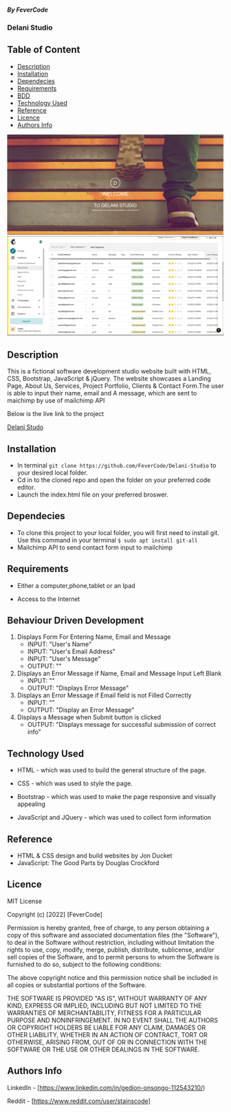 ##### By FeverCode 
### Delani Studio

## Table of Content

+ [Description](#description)
+ [Installation](#installation)
+ [Dependecies](#dependecies)
+ [Requirements](#requirements)
+ [BDD](#behaviour-driven-development)
+ [Technology Used](#technology-used)
+ [Reference](#reference)
+ [Licence](#licence)
+ [Authors Info](#authors-info)

![Screenshot](https://github.com/FeverCode/Delani-Studio/blob/main/Delani-Screenshot.png)
![Mailchimp Screenshot](https://github.com/FeverCode/Delani-Studio/blob/main/Mailchimp%20Screenshot.png)
## Description
<p>This is a fictional software development studio website built with HTML, CSS, Bootstrap, JavaScript & jQuery. The website showcases a Landing Page, About Us, Services, Project Portfolio, Clients & Contact Form.The user is able to input their name, email and A message, which are sent to maichimp by use of mailchimp API</p>

<P>Below is the live link to the project</P>

[Delani Studo](https://fevercode.github.io/Delani-Studio/)

## Installation
* In terminal `git clone https://github.com/FeverCode/Delani-Studio` to your desired local folder.
* Cd in to the cloned repo and open the folder on your preferred code editor.
* Launch the index.html file on your preferred broswer.

## Dependecies

* To clone this project to your local folder, you will first need to install git. Use this command in your terminal 
`$ sudo apt install git-all`
* Mailchimp API to send contact form input to mailchimp


## Requirements

* Either a computer,phone,tablet or an Ipad

* Access to the Internet

## Behaviour Driven Development

1. Displays Form For Entering Name, Email and Message
   - INPUT: "User's Name"
   - INPUT: "User's Email Address"
   - INPUT: "User's Message"
   - OUTPUT: ""
2. Displays an Error Message if Name, Email and Message Input Left Blank
   - INPUT: ""
   - OUTPUT: "Displays Error Message"
3. Displays an Error Message if Email field is not Filled Correctly
   - INPUT: "" 
   - OUTPUT: "Display an Error Message" 
4. Displays a Message when Submit button is clicked
   - OUTPUT:  "Displays message for successful submission of correct info"


## Technology Used
* HTML - which was used to build the general structure of the page.

* CSS - which was used to style the page.
* Bootstrap - which was used to make the page responsive and visually appealing
* JavaScript and JQuery - which was used to collect form information

## Reference
* HTML & CSS design and build websites by Jon Ducket
* JavaScript: The Good Parts by Douglas Crockford

## Licence

MIT License

Copyright (c) [2022] [FeverCode]

Permission is hereby granted, free of charge, to any person obtaining a copy
of this software and associated documentation files (the "Software"), to deal
in the Software without restriction, including without limitation the rights
to use, copy, modify, merge, publish, distribute, sublicense, and/or sell
copies of the Software, and to permit persons to whom the Software is
furnished to do so, subject to the following conditions:

The above copyright notice and this permission notice shall be included in all
copies or substantial portions of the Software.

THE SOFTWARE IS PROVIDED "AS IS", WITHOUT WARRANTY OF ANY KIND, EXPRESS OR
IMPLIED, INCLUDING BUT NOT LIMITED TO THE WARRANTIES OF MERCHANTABILITY,
FITNESS FOR A PARTICULAR PURPOSE AND NONINFRINGEMENT. IN NO EVENT SHALL THE
AUTHORS OR COPYRIGHT HOLDERS BE LIABLE FOR ANY CLAIM, DAMAGES OR OTHER
LIABILITY, WHETHER IN AN ACTION OF CONTRACT, TORT OR OTHERWISE, ARISING FROM,
OUT OF OR IN CONNECTION WITH THE SOFTWARE OR THE USE OR OTHER DEALINGS IN THE
SOFTWARE.


## Authors Info

LinkedIn - [https://www.linkedin.com/in/gedion-onsongo-112543210/)

Reddit - [https://www.reddit.com/user/stainscode]
